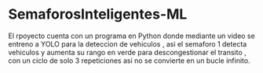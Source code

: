 # SemaforosInteligentes-ML
El rpoyecto cuenta con un programa en Python donde mediante un video se entreno a YOLO para la deteccion de vehiculos , asi el semaforo 1 detecta vehiculos y aumenta su rango en verde para descongestionar el transito , con un ciclo de solo 3 repeticiones asi no se convierte en un bucle infinito.
